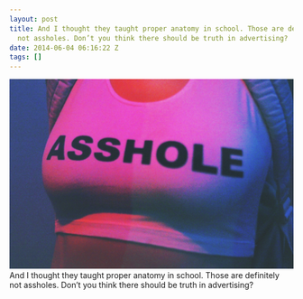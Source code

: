 ```yaml
---
layout: post
title: And I thought they taught proper anatomy in school. Those are definitely
  not assholes. Don’t you think there should be truth in advertising?
date: 2014-06-04 06:16:22 Z
tags: []
---
```

![](/media/2014/06/87774167854.jpg)
And I thought they taught proper anatomy in school. Those are definitely not assholes. Don’t you think there should be truth in advertising?
